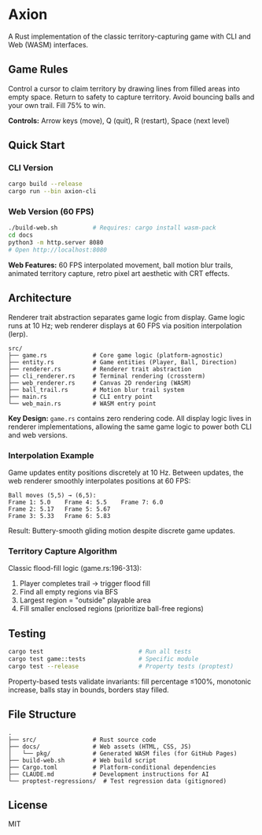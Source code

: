 # Axion

A Rust implementation of the classic territory-capturing game with CLI and Web (WASM) interfaces.

## Game Rules

Control a cursor to claim territory by drawing lines from filled areas into empty space. Return to safety to capture territory. Avoid bouncing balls and your own trail. Fill 75% to win.

**Controls:** Arrow keys (move), Q (quit), R (restart), Space (next level)

## Quick Start

### CLI Version
```bash
cargo build --release
cargo run --bin axion-cli
```

### Web Version (60 FPS)
```bash
./build-web.sh          # Requires: cargo install wasm-pack
cd docs
python3 -m http.server 8080
# Open http://localhost:8080
```

**Web Features:** 60 FPS interpolated movement, ball motion blur trails, animated territory capture, retro pixel art aesthetic with CRT effects.

## Architecture

Renderer trait abstraction separates game logic from display. Game logic runs at 10 Hz; web renderer displays at 60 FPS via position interpolation (lerp).

```
src/
├── game.rs             # Core game logic (platform-agnostic)
├── entity.rs           # Game entities (Player, Ball, Direction)
├── renderer.rs         # Renderer trait abstraction
├── cli_renderer.rs     # Terminal rendering (crossterm)
├── web_renderer.rs     # Canvas 2D rendering (WASM)
├── ball_trail.rs       # Motion blur trail system
├── main.rs             # CLI entry point
└── web_main.rs         # WASM entry point
```

**Key Design:** `game.rs` contains zero rendering code. All display logic lives in renderer implementations, allowing the same game logic to power both CLI and web versions.

### Interpolation Example

Game updates entity positions discretely at 10 Hz. Between updates, the web renderer smoothly interpolates positions at 60 FPS:

```
Ball moves (5,5) → (6,5):
Frame 1: 5.0    Frame 4: 5.5    Frame 7: 6.0
Frame 2: 5.17   Frame 5: 5.67
Frame 3: 5.33   Frame 6: 5.83
```

Result: Buttery-smooth gliding motion despite discrete game updates.

### Territory Capture Algorithm

Classic flood-fill logic (game.rs:196-313):
1. Player completes trail → trigger flood fill
2. Find all empty regions via BFS
3. Largest region = "outside" playable area
4. Fill smaller enclosed regions (prioritize ball-free regions)

## Testing

```bash
cargo test                           # Run all tests
cargo test game::tests               # Specific module
cargo test --release                 # Property tests (proptest)
```

Property-based tests validate invariants: fill percentage ≤100%, monotonic increase, balls stay in bounds, borders stay filled.

## File Structure

```
.
├── src/                # Rust source code
├── docs/               # Web assets (HTML, CSS, JS)
│   └── pkg/            # Generated WASM files (for GitHub Pages)
├── build-web.sh        # Web build script
├── Cargo.toml          # Platform-conditional dependencies
├── CLAUDE.md           # Development instructions for AI
└── proptest-regressions/  # Test regression data (gitignored)
```

## License

MIT
